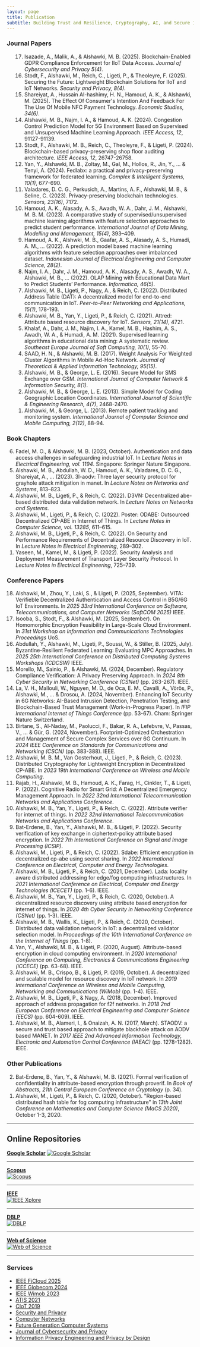 ```yaml
---
layout: page
title: Publication
subtitle: Building Trust and Resilience, Cryptography, AI, and Secure Infrastructures
---
```


### Journal Papers
<ol class="bracketed" start="17" reversed>
    <ol class="bracketed" start="17" reversed>
    <li data-letter="J">Isazade, A., Malik, A., & Alshawki, M. B. (2025). Blockchain-Enabled GDPR Compliance Enforcement for IIoT Data Access. <i> Journal of Cybersecurity and Privacy 5(4)</i>.</li>
    <li data-letter="J">Stodt, F., Alshawki, M., Reich, C., Ligeti, P., & Theoleyre, F. (2025). Securing the Future: Lightweight Blockchain Solutions for IIoT and IoT Networks. <i>Security and Privacy, 8(4)</i>.</li>
    <li data-letter="J">Shareiyat, A., Hussain Al-hashimy, H. N., Hamoud, A. K., & Alshawki, M. (2025). The Effect Of Consumer's Intention And Feedback For The Use Of Mobile NFC Payment Technology. <i>Economic Studies, 34(6)</i>.</li>
    <li data-letter="J">Alshawki, M. B., Najm, I. A., & Hamoud, A. K. (2024). Congestion Control Prediction Model for 5G Environment Based on Supervised and Unsupervised Machine Learning Approach. <i>IEEE Access, 12</i>, 91127-91139.</li>
    <li data-letter="J">Stodt, F., Alshawki, M. B., Reich, C., Theoleyre, F., & Ligeti, P. (2024). Blockchain-based privacy-preserving shop floor auditing architecture. <i>IEEE Access, 12</i>, 26747-26758.</li>
    <li data-letter="J">Yan, Y., Alshawki, M. B., Zoltay, M., Gal, M., Hollos, R., Jin, Y., ... & Tenyi, A. (2024). Fedlabx: a practical and privacy-preserving framework for federated learning. <i>Complex & Intelligent Systems, 10(1)</i>, 677-690.</li>
    <li data-letter="J">Valadares, D. C. G., Perkusich, A., Martins, A. F., Alshawki, M. B., & Seline, C. (2023). Privacy-preserving blockchain technologies. <i>Sensors, 23(16)</i>, 7172.</li>
    <li data-letter="J">Hamoud, A. K., Alasady, A. S., Awadh, W. A., Dahr, J. M., Alshawki, M. B. M. (2023). A comparative study of supervised/unsupervised machine learning algorithms with feature selection approaches to predict student performance. <i>International Journal of Data Mining, Modelling and Management, 15(4)</i>, 393–409.</li>
    <li data-letter="J">Hamoud, A. K., Alshwki, M. B., Gaafar, A. S., Alasady, A. S., Humadi, A. M., ... (2022). A prediction model based machine learning algorithms with feature selection approaches over imbalanced dataset. <i>Indonesian Journal of Electrical Engineering and Computer Science, 28(2)</i>.</li>
    <li data-letter="J">Najm, I. A., Dahr, J. M., Hamoud, A. K., Alasady, A. S., Awadh, W. A., Alshawki, M. B., ... (2022). OLAP Mining with Educational Data Mart to Predict Students’ Performance. <i>Informatica, 46(5)</i>.</li>
    <li data-letter="J">Alshawki, M. B., Ligeti, P., Nagy, A., & Reich, C. (2022). Distributed Address Table (DAT): A decentralized model for end-to-end communication in IoT. <i>Peer-to-Peer Networking and Applications, 15(1)</i>, 178-193.</li>
    <li data-letter="J">Alshawki, M. B., Yan, Y., Ligeti, P., & Reich, C. (2021). Attred: Attribute based resource discovery for IoT. <i>Sensors, 21(14)</i>, 4721.</li>
    <li data-letter="J">Khalaf, A., Dahr, J. M., Najim, I. A., Kamel, M. B., Hashim, A. S., Awadh, W. A., & Humadi, A. M. (2021). Supervised learning algorithms in educational data mining: A systematic review. <i>Southeast Europe Journal of Soft Computing, 10(1)</i>, 55-70.</li>
    <li data-letter="J">SAAD, H. N., & Alshawki, M. B. (2017). Weight Analysis For Weighted Cluster Algorithms In Mobile Ad-Hoc Network. <i>Journal of Theoretical & Applied Information Technology, 95(15)</i>.</li>
    <li data-letter="J">Alshawki, M. B., & George, L. E. (2016). Secure Model for SMS Exchange over GSM. <i>International Journal of Computer Network & Information Security, 8(1)</i>.</li>
    <li data-letter="J">Alshawki, M. B., & George, L. E. (2013). Simple Model for Coding Geographic Location Coordinates. <i>International Journal of Scientific & Engineering Research, 4(7)</i>, 2468-2470.</li>
    <li data-letter="J">Alshawki, M., & George, L. (2013). Remote patient tracking and monitoring system. <i>International Journal of Computer Science and Mobile Computing, 2(12)</i>, 88-94.</li>
</ol>
</ol>

### Book Chapters
<ol class="bracketed" start="6" reversed>
    <li data-letter="B">Fadel, M. O., & Alshawki, M. B. (2023, October). Authentication and data access challenges in safeguarding industrial IoT. In <i>Lecture Notes in Electrical Engineering, vol. 1194</i>. Singapore: Springer Nature Singapore.</li>
    <li data-letter="B">Alshawki, M. B., Abdullah, W. D., Hamoud, A. K., Valadares, D. C. G., Shareiyat, A., ... (2023). 3l-aodv: Three layer security protocol for grayhole attack mitigation in manet. In <i>Lecture Notes on Networks and Systems</i>, 813–823.</li>
    <li data-letter="B">Alshawki, M. B., Ligeti, P., & Reich, C. (2022). D3VN: Decentralized abe-based distributed data validation network. In <i>Lecture Notes on Networks and Systems</i>.</li>
    <li data-letter="B">Alshawki, M., Ligeti, P., & Reich, C. (2022). Poster: ODABE: Outsourced Decentralized CP-ABE in Internet of Things. In <i>Lecture Notes in Computer Science, vol. 13285</i>, 611–615.</li>
    <li data-letter="B">Alshawki, M. B., Ligeti, P., & Reich, C. (2022). On Security and Performance Requirements of Decentralized Resource Discovery in IoT. In <i>Lecture Notes in Electrical Engineering</i>, 289–302.</li>
    <li data-letter="B">Yaseen, M., Kamel, M., & Ligeti, P. (2022). Security Analysis and Deployment Measurement of Transport Layer Security Protocol. In <i>Lecture Notes in Electrical Engineering</i>, 725–739.</li>
</ol>


### Conference Papers
<ol class="bracketed" start="18" reversed>
    <li data-letter="C">Alshawki, M., Zhou, Y., Laki, S., & Ligeti, P. (2025, September). VITA: Verifieble Decentralized Authentication and Access Control in B5G/6G IoT Environments. In <i>2025  33rd International Conference on Software, Telecommunications, and Computer Networks (SoftCOM 2025)</i> IEEE.</li>
    <li data-letter="C">Isooba, S., Stodt, F., & Alshawki, M. (2025, September). On Homomorphic Encryption Feasibility in Large-Scale Cloud Environment. In <i>31st Workshop on Information and Communications Technologies Proceedings</i> UoS.</li>
    <li data-letter="C">Abdullah, Y., Alshawki, M., Ligeti, P., Soussi, W., & Stiller, B. (2025, July). Byzantine-Resilient Federated Learning: Evaluating MPC
Approaches. In <i>2025 25th International Conference on Distributed Computing Systems Workshops (ICDCSW)</i> IEEE.</li>
    <li data-letter="C">Morello, M., Sainio, P., & Alshawki, M. (2024, December). Regulatory Compliance Verification: A Privacy Preserving Approach. In <i>2024 8th Cyber Security in Networking Conference (CSNet)</i> (pp. 263-267). IEEE.</li>
    <li data-letter="C">La, V. H., Mallouli, W., Nguyen, M. D., de Oca, E. M., Cavalli, A., Vörös, P., Alshawki, M., ... & Drosou, A. (2024, November). Enhancing IoT Security in 6G Networks: AI-Based Intrusion Detection, Penetration Testing, and Blockchain-Based Trust Management (Work-in-Progress Paper). In <i>IFIP International Internet of Things Conference</i> (pp. 53-67). Cham: Springer Nature Switzerland.</li>
    <li data-letter="C">Birtane, S., Al-Naday, M., Paolucci, F., Bakar, R. A., Lefebvre, V., Passas, V., ... & Gür, G. (2024, November). Footprint-Optimized Orchestration and Management of Secure Complex Services over 6G Continuum. In <i>2024 IEEE Conference on Standards for Communications and Networking (CSCN)</i> (pp. 383-388). IEEE.</li>
    <li data-letter="C">Alshawki, M. B. M., Van Oosterhout, J., Ligeti, P., & Reich, C. (2023). Distributed Cryptography for Lightweight Encryption in Decentralized CP-ABE. In <i>2023 19th International Conference on Wireless and Mobile Computing</i>.</li>
    <li data-letter="C">Rajab, H., Alshawki, M. B., Hamoud, A. K., Farag, H., Cinkler, T., & Ligeti, P. (2022). Cognitive Radio for Smart Grid: A Decentralized Emergency Management Approach. In <i>2022 32nd International Telecommunication Networks and Applications Conference</i>.</li>
    <li data-letter="C">Alshawki, M. B., Yan, Y., Ligeti, P., & Reich, C. (2022). Attribute verifier for internet of things. In <i>2022 32nd International Telecommunication Networks and Applications Conference</i>.</li>
    <li data-letter="C">Bat-Erdene, B., Yan, Y., Alshawki, M. B., & Ligeti, P. (2022). Security verification of key exchange in ciphertext-policy attribute based encryption. In <i>2022 7th International Conference on Signal and Image Processing (ICSIP)</i>.</li>
    <li data-letter="C">Alshawki, M., Ligeti, P., & Reich, C. (2022). Sdabe: Efficient encryption in decentralized cp-abe using secret sharing. In <i>2022 International Conference on Electrical, Computer and Energy Technologies</i>.</li>
    <li data-letter="C">Alshawki, M. B., Ligeti, P., & Reich, C. (2021, December). Lada: locality aware distributed addressing for edge/fog computing infrastructures. In <i>2021 International Conference on Electrical, Computer and Energy Technologies (ICECET)</i> (pp. 1-6). IEEE.</li>
    <li data-letter="C">Alshawki, M. B., Yan, Y., Ligeti, P., & Reich, C. (2020, October). A decentralized resource discovery using attribute based encryption for internet of things. In <i>2020 4th Cyber Security in Networking Conference (CSNet)</i> (pp. 1-3). IEEE.</li>
    <li data-letter="C">Alshawki, M. B., Wallis, K., Ligeti, P., & Reich, C. (2020, October). Distributed data validation network in IoT: a decentralized validator selection model. In <i>Proceedings of the 10th International Conference on the Internet of Things</i> (pp. 1-8).</li>
    <li data-letter="C">Yan, Y., Alshawki, M. B., & Ligeti, P. (2020, August). Attribute-based encryption in cloud computing environment. In <i>2020 International Conference on Computing, Electronics & Communications Engineering (iCCECE)</i> (pp. 63-68). IEEE.</li>
    <li data-letter="C">Alshawki, M. B., Crispo, B., & Ligeti, P. (2019, October). A decentralized and scalable model for resource discovery in IoT network. In <i>2019 International Conference on Wireless and Mobile Computing, Networking and Communications (WiMob)</i> (pp. 1-4). IEEE.</li>
    <li data-letter="C">Alshawki, M. B., Ligeti, P., & Nagy, A. (2018, December). Improved approach of address propagation for f2f networks. In <i>2018 2nd European Conference on Electrical Engineering and Computer Science (EECS)</i> (pp. 604-609). IEEE.</li>
    <li data-letter="C">Alshawki, M. B., Alameri, I., & Onaizah, A. N. (2017, March). STAODV: a secure and trust based approach to mitigate blackhole attack on AODV based MANET. In <i>2017 IEEE 2nd Advanced Information Technology, Electronic and Automation Control Conference (IAEAC)</i> (pp. 1278-1282). IEEE.</li>
</ol>

### Other Publications
<ol class="bracketed" start="2" reversed>
    <li data-letter="O">Bat-Erdene, B., Yan, Y., & Alshawki, M. B. (2021). Formal verification of confidentiality in attribute-based encryption through proverif. In <i>Book of Abstracts, 21th Central European Conference on Cryptology</i> (p. 34).</li>
    <li data-letter="O">Alshawki, M., Ligeti, P., & Reich, C. (2020, October). "Region-based distributed hash table for fog computing infrastructure" in <i>13th Joint Conference on Mathematics and Computer Science (MaCS 2020)</i>, October 1-3, 2020.</li>
</ol>

---


## Online Repositories

[**Google Scholar**](https://scholar.google.com/citations?hl=en&user=fg0AuD8AAAAJ) 
<a href="https://scholar.google.com/citations?hl=en&user=fg0AuD8AAAAJ" target="_blank">
  <img src="/assets/img/gs.jpg" alt="Google Scholar">
</a> 

---

  
[**Scopus**](https://www.scopus.com/authid/detail.uri?authorId=57195277220)  
<a href="https://www.scopus.com/authid/detail.uri?authorId=57195277220" target="_blank">
  <img src="/assets/img/sc.png" alt="Scopus">
</a>
 
---

  
[**IEEE**](https://ieeexplore.ieee.org/author/893347168306437)  
<a href="https://ieeexplore.ieee.org/author/893347168306437" target="_blank">
  <img src="/assets/img/ieee.png" alt="IEEE Xplore">
</a> 

---

[**DBLP**](https://dblp.org/pid/400/1551.html)  
<a href="https://dblp.org/pid/400/1551.html" target="_blank">
  <img src="/assets/img/DBLP.png" alt="DBLP">
</a> 

---

[**Web of Science**](https://www.webofscience.com/wos/author/record/C-7051-2018)  
<a href="https://www.webofscience.com/wos/author/record/C-7051-2018" target="_blank">
  <img src="/assets/img/clarivate-web-of-science.png" alt="Web of Science">
</a> 

---


### Services
- <a href="https://ficloud.org/2025/" target="_blank">IEEE FiCloud 2025</a>
- <a href="https://globecom2024.ieee-globecom.org/" target="_blank">IEEE Globecom 2024</a>
- <a href="http://www.wimob.org/wimob2023/" target="_blank">IEEE Wimob 2023</a>
- <a href="https://www.atis2021.conferences.academy/" target="_blank">ATIS 2021</a>
- [CIoT 2019]()
- <a href="https://onlinelibrary.wiley.com/journal/24756725" target="_blank">Security and Privacy</a>
- <a href="https://www.sciencedirect.com/journal/computer-networks" target="_blank">Computer Networks</a>
- <a href="https://www.sciencedirect.com/journal/future-generation-computer-systems" target="_blank">Future Generation Computer Systems</a>
- <a href="https://www.mdpi.com/journal/jcp" target="_blank">Journal of Cybersecurity and Privacy</a>
- <a href="https://www.pearson.com/en-us/subject-catalog/p/information-privacy-engineering-and-privacy-by-design/P200000007406/9780137582341" target="_blank">Information Privacy Engineering and Privacy by Design</a>